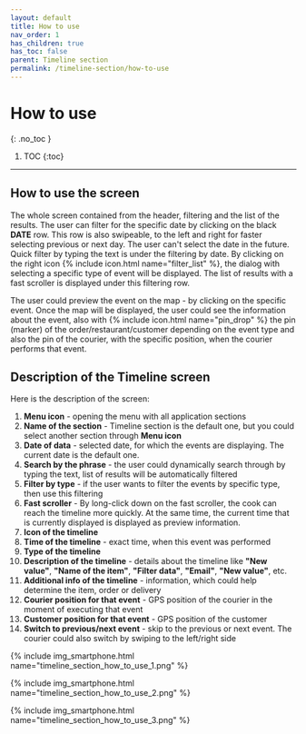 ```yaml
---
layout: default
title: How to use
nav_order: 1
has_children: true
has_toc: false
parent: Timeline section
permalink: /timeline-section/how-to-use
---
```


# How to use
{: .no_toc }

1. TOC
{:toc}

---

## How to use the screen
The whole screen contained from the header, filtering and the list of the results. The user can filter for the specific date by clicking on the black **DATE** row. This row is also swipeable, to the left and right for faster selecting previous or next day. The user can't select the date in the future. Quick filter by typing the text is under the filtering by date. By clicking on the right icon {% include icon.html name="filter_list" %}, the dialog with selecting a specific type of event will be displayed. The list of results with a fast scroller is displayed under this filtering row. 

The user could preview the event on the map - by clicking on the specific event. Once the map will be displayed, the user could see the information about the event, also with {% include icon.html name="pin_drop" %} the pin (marker) of the order/restaurant/customer depending on the event type and also the pin of the courier, with the specific position, when the courier performs that event.

## Description of the Timeline screen
Here is the description of the screen:
1. **Menu icon** - opening the menu with all application sections
1. **Name of the section** - Timeline section is the default one, but you could select another section through **Menu icon**
1. **Date of data** - selected date, for which the events are displaying. The current date is the default one.
1. **Search by the phrase** - the user could dynamically search through by typing the text, list of results will be automatically filtered
1. **Filter by type** - if the user wants to filter the events by specific type, then use this filtering
1. **Fast scroller** - By long-click down on the fast scroller, the cook can reach the timeline more quickly. At the same time, the current time that is currently displayed is displayed as preview information.
1. **Icon of the timeline**
1. **Time of the timeline** - exact time, when this event was performed
1. **Type of the timeline**
1. **Description of the timeline** - details about the timeline like **"New value"**, **"Name of the item"**, **"Filter data"**, **"Email"**, **"New value"**, etc.
1. **Additional info of the timeline** - information, which could help determine the item, order or delivery
1. **Courier position for that event** - GPS position of the courier in the moment of executing that event
1. **Customer position for that event** - GPS position of the customer
1. **Switch to previous/next event** - skip to the previous or next event. The courier could also switch by swiping to the left/right side

{% include img_smartphone.html name="timeline_section_how_to_use_1.png" %}

{% include img_smartphone.html name="timeline_section_how_to_use_2.png" %}

{% include img_smartphone.html name="timeline_section_how_to_use_3.png" %}
